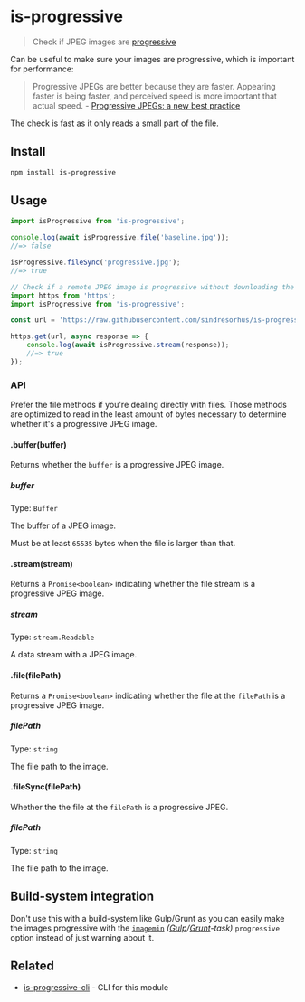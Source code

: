 # is-progressive

> Check if JPEG images are [progressive](http://www.faqs.org/faqs/jpeg-faq/part1/section-11.html)

Can be useful to make sure your images are progressive, which is important for performance:

> Progressive JPEGs are better because they are faster. Appearing faster is being faster, and perceived speed is more important that actual speed. - [Progressive JPEGs: a new best practice](https://calendar.perfplanet.com/2012/progressive-jpegs-a-new-best-practice/)

The check is fast as it only reads a small part of the file.

## Install

```sh
npm install is-progressive
```

## Usage

```js
import isProgressive from 'is-progressive';

console.log(await isProgressive.file('baseline.jpg'));
//=> false

isProgressive.fileSync('progressive.jpg');
//=> true
```

```js
// Check if a remote JPEG image is progressive without downloading the whole file
import https from 'https';
import isProgressive from 'is-progressive';

const url = 'https://raw.githubusercontent.com/sindresorhus/is-progressive/main/fixture/progressive.jpg';

https.get(url, async response => {
	console.log(await isProgressive.stream(response));
	//=> true
});
```

### API

Prefer the file methods if you're dealing directly with files. Those methods are optimized to read in the least amount of bytes necessary to determine whether it's a progressive JPEG image.

#### .buffer(buffer)

Returns whether the `buffer` is a progressive JPEG image.

##### buffer

Type: `Buffer`

The buffer of a JPEG image.

Must be at least `65535` bytes when the file is larger than that.

#### .stream(stream)

Returns a `Promise<boolean>` indicating whether the file stream is a progressive JPEG image.

##### stream

Type: `stream.Readable`

A data stream with a JPEG image.

#### .file(filePath)

Returns a `Promise<boolean>` indicating whether the file at the `filePath` is a progressive JPEG image.

##### filePath

Type: `string`

The file path to the image.

#### .fileSync(filePath)

Whether the the file at the `filePath` is a progressive JPEG.

##### filePath

Type: `string`

The file path to the image.

## Build-system integration

Don't use this with a build-system like Gulp/Grunt as you can easily make the images progressive with the [`imagemin`](https://github.com/imagemin/imagemin) *([Gulp](https://github.com/sindresorhus/gulp-imagemin)/[Grunt](https://github.com/gruntjs/grunt-contrib-imagemin)-task)* `progressive` option instead of just warning about it.

## Related

- [is-progressive-cli](https://github.com/sindresorhus/is-progressive-cli) - CLI for this module
